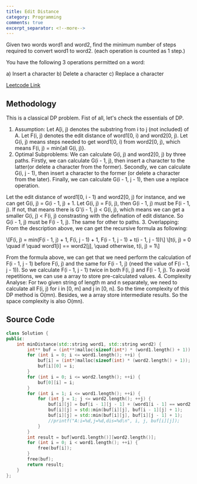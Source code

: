 ```yaml
---
title: Edit Distance
category: Programming
comments: true
excerpt_separator: <!--more-->
---
```

Given two words word1 and word2, find the minimum number of steps required to convert word1 to word2. (each operation is counted as 1 step.)
<!--more-->

You have the following 3 operations permitted on a word:

a) Insert a character
b) Delete a character
c) Replace a character

[Leetcode Link](https://leetcode.com/problems/edit-distance)

## Methodology
This is a classical DP problem. Fist of all, let's check the essentials of DP.
1. Assumption: Let A[i, j) denotes the substring from i to j (not included) of A. Let F(i, j) denotes the edit distance of word1[0, i) and word2[0, j). Let G(i, j) means steps needed to get word1[0, i) from word2[0, j), which means F(i, j) = min{all G(i, j)}.
2. Optimal Subproblems: We can calculate G(i, j) and word2[0, j) by three paths. Firstly, we can calculate G(i - 1, j), then insert a character to the latter(or delete a character from the former). Secondly, we can calculate G(i, j - 1), then insert a character to the former (or delete a character from the later). Finally, we can calculate G(i - 1, j - 1), then use a replace operation.

Let the edit distance of word1[0, i - 1) and word2[0, j) for instance, and we can get G(i, j) = G(i - 1, j) + 1. Let G(i, j) = F(i, j), then G(i - 1, j) must be F(i - 1, j). If not, that means there is G'(i - 1, j) < G(i, j), which means we can get a smaller G(i, j) < F(i, j) constrasting with the defination of edit distance. So G(i - 1, j) must be F(i - 1, j). The same for other to paths.
3. Overlapping: From the description above, we can get the recursive formula as following:

\\[F(i, j) = min(F(i - 1, j) + 1, F(i, j - 1) + 1, F(i - 1, j - 1) + t(i - 1, j - 1))\\]
\\[t(i, j) = 0 \\quad if \\quad word1[i] == word2[j], \\quad otherwise, t(i, j) = 1\\]

From the formula above, we can get that we need perform the calculation of F(i - 1, j - 1) before F(i, j) and the same for F(i - 1, j) (need the value of F(i - 1, j - 1)). So we calculate F(i - 1, j - 1) twice in both F(i, j) and F(i - 1, j). To avoid repetitions, we can use a array to store pre-calculated values.
4. Complexity Analyse: For two given string of length m and n separately, we need to calculate all F(i, j) for i in [0, m] and j in [0, n]. So the time complexity of this DP method is O(mn). Besides, we a array store intermediate results. So the space complexity is also O(mn).

## Source Code
```C++
class Solution {
public:
    int minDistance(std::string word1, std::string word2) {
        int** buf = (int**)malloc(sizeof(int*) * (word1.length() + 1));
        for (int i = 0; i <= word1.length(); ++i) {
            buf[i] = (int*)malloc(sizeof(int) * (word2.length() + 1));
            buf[i][0] = i;
        }
        for (int i = 0; i <= word2.length(); ++i) {
            buf[0][i] = i;
        }
        for (int i = 1; i <= word1.length(); ++i) {
            for (int j = 1; j <= word2.length(); ++j) {
                buf[i][j] = buf[i - 1][j - 1] + (word1[i - 1] == word2[j - 1] ? 0 : 1);
                buf[i][j] = std::min(buf[i][j], buf[i - 1][j] + 1);
                buf[i][j] = std::min(buf[i][j], buf[i][j - 1] + 1);
                //printf("A:i=%d,j=%d,dis=%d\n", i, j, buf[i][j]);
            }
        }
        int result = buf[word1.length()][word2.length()];
        for (int i = 0; i < word1.length(); ++i) {
            free(buf[i]);
        }
        free(buf);
        return result;
    }
};
```
